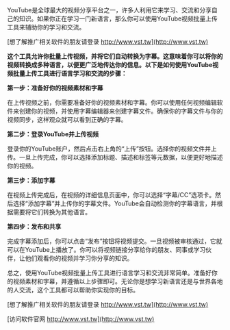 YouTube是全球最大的视频分享平台之一，许多人利用它来学习、交流和分享自己的知识。如果你正在学习一门新语言，那么你可以使用YouTube视频批量上传工具来辅助你的学习和交流。

[想了解推广相关软件的朋友请登录 http://www.vst.tw](http://www.vst.tw)

**这个工具允许你批量上传视频，并将它们自动转换为字幕。这意味着你可以将你的视频转换成多种语言，以便更广泛地传达你的信息。以下是如何使用YouTube视频批量上传工具进行语言学习和交流的步骤：**

**第一步：准备好你的视频素材和字幕**

在上传视频之前，你需要准备好你的视频素材和字幕。你可以使用任何视频编辑软件来创建你的视频，并使用字幕编辑器来创建字幕文件。确保你的字幕文件与你的视频同步，这样观众就可以看到正确的字幕。

**第二步：登录YouTube并上传视频**

登录你的YouTube账户，然后点击右上角的“上传”按钮。选择你的视频文件并上传。一旦上传完成，你可以选择添加标题、描述和标签等元数据，以便更好地描述你的视频。

**第三步：添加字幕**

在视频上传完成后，在视频的详细信息页面中，你可以选择“字幕/CC”选项卡。然后选择“添加字幕”并上传你的字幕文件。YouTube会自动检测你的字幕语言，并根据需要将它们转换为其他语言。

**第四步：发布和共享**

完成字幕添加后，你可以点击“发布”按钮将视频提交。一旦视频被审核通过，它就可以在YouTube上播放了。你可以将视频链接分享给你的朋友、同事或学习伙伴，让他们观看你的视频并学习你分享的知识。

总之，使用YouTube视频批量上传工具进行语言学习和交流非常简单。准备好你的视频素材和字幕，并遵循以上步骤即可。无论你是想学习新语言还是与世界各地的人交流，这个工具都可以帮助你实现你的目标。

[想了解推广相关软件的朋友请登录 http://www.vst.tw](http://www.vst.tw)


[访问软件官网 http://www.vst.tw](http://www.vst.tw)
